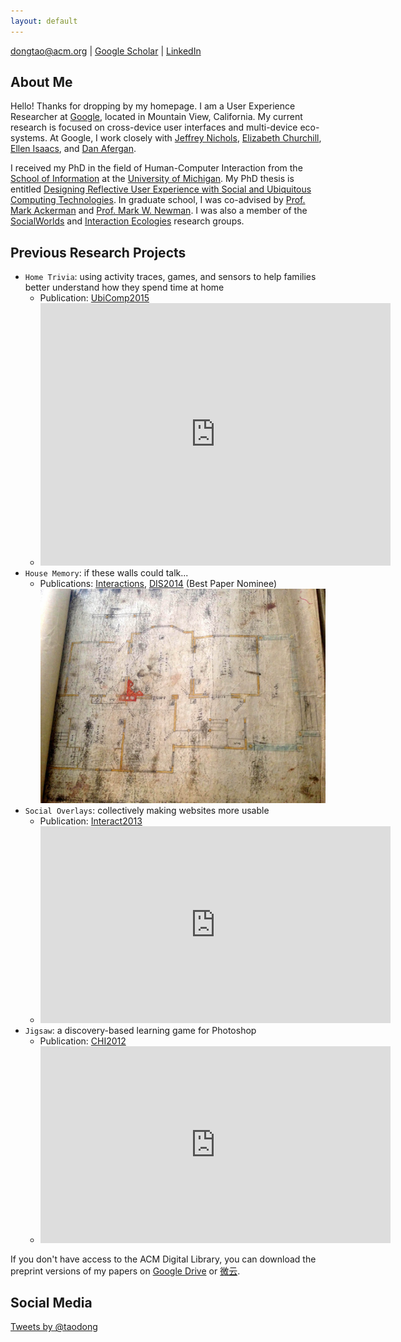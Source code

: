 ```yaml
---
layout: default
---
```

[dongtao@acm.org](mailto:dongtao@acm.org) \| [Google Scholar](https://scholar.google.com/citations?user=HYU9v0QAAAAJ&hl=en) \| [LinkedIn](https://www.linkedin.com/in/dongtao)


## About Me

Hello! Thanks for dropping by my homepage. I am a User Experience Researcher at [Google](https://www.google.com/intl/en/about/), located in Mountain View, California. My current research is focused on cross-device user interfaces and multi-device eco-systems. At Google, I work closely with [Jeffrey Nichols](http://www.jeffreynichols.com/), [Elizabeth Churchill](http://elizabethchurchill.com/), [Ellen Isaacs](http://www.izix.com/), and [Dan Afergan](http://www.eecs.tufts.edu/~afergan/).

I received my PhD in the field of Human-Computer Interaction from the [School of Information](http://www.si.umich.edu) at the [University of Michigan](http://www.umich.edu). My PhD thesis is entitled [Designing Reflective User Experience with Social and Ubiquitous Computing Technologies](http://deepblue.lib.umich.edu/handle/2027.42/111448). In graduate school, I was co-advised by [Prof. Mark Ackerman](http://www.socialworldsresearch.org/eecs/ackerm) and [Prof. Mark W. Newman](http://mwnewman.people.si.umich.edu/). I was also a member of the [SocialWorlds](http://www.socialworldsresearch.org/) and [Interaction Ecologies](http://www.intecolab.com/) research groups.

## Previous Research Projects

* `Home Trivia`: using activity traces, games, and sensors to help families better understand how they spend time at home
  - Publication: [UbiComp2015](https://drive.google.com/file/d/0B3ZUNRRaVZ8na3lUM3RwSmx5VFE/view?usp=sharing)
  - <iframe width="560" height="420" src="https://www.youtube.com/embed/TBDSEEFmEew" frameborder="0" allowfullscreen></iframe>
* `House Memory`: if these walls could talk...
  - Publications: [Interactions](http://dl.acm.org/citation.cfm?doid=2654824), [DIS2014](http://dl.acm.org/citation.cfm?id=2598605) (Best Paper Nominee)
  ![House Memory Figure](assets/hm_figure.jpg)
* `Social Overlays`: collectively making websites more usable
  - Publication: [Interact2013](http://link.springer.com/chapter/10.1007/978-3-642-40498-6_21#page-1)
  - <iframe width="560" height="315" src="https://www.youtube.com/embed/PlysPcqyRt0" frameborder="0" allowfullscreen></iframe>
* `Jigsaw`: a discovery-based learning game for Photoshop
  - Publication: [CHI2012](http://dl.acm.org/citation.cfm?id=2208358)
  - <iframe width="560" height="315" src="https://www.youtube.com/embed/OwEPxmm_BTY" frameborder="0" allowfullscreen></iframe>

If you don't have access to the ACM Digital Library, you can download the preprint versions of my papers on [Google Drive](https://drive.google.com/folderview?id=0B3ZUNRRaVZ8nfkVHdzdOM3ZKQmZHMGl1SWowQU9GQnVWakM5YTQ2UGZJcnQ3d3ZQcjFOZ1U&usp=sharing) or [微云](http://share.weiyun.com/e2f251f11f0a4600f14d5e7fb81d1291).

## Social Media
<a class="twitter-timeline" href="https://twitter.com/taodong" data-widget-id="635598555265269760">Tweets by @taodong</a>
<script>!function(d,s,id){var js,fjs=d.getElementsByTagName(s)[0],p=/^http:/.test(d.location)?'http':'https';if(!d.getElementById(id)){js=d.createElement(s);js.id=id;js.src=p+"://platform.twitter.com/widgets.js";fjs.parentNode.insertBefore(js,fjs);}}(document,"script","twitter-wjs");</script>
